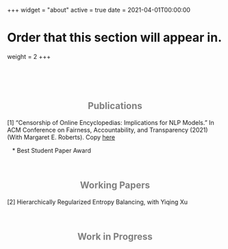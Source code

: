 +++
widget = "about"
active = true
date = 2021-04-01T00:00:00

# Order that this section will appear in.
weight = 2
+++

<br/><br/>
<br/>

<center><h2> <span style="color:grey"> Publications </span> </h2></center>

[1]  “Censorship of Online Encyclopedias: Implications for NLP Models.” In ACM Conference on Fairness, Accountability, and Transparency (2021) (With Margaret E. Roberts). Copy [here](https://doi.org/10.1145/3442188.3445916)

&nbsp;&nbsp; * Best Student Paper Award

<br/>
<center><h2> <span style="color:grey"> Working Papers </span> </h2></center>

[2] Hierarchically Regularized Entropy Balancing, with Yiqing Xu

<br/>
<center><h2> <span style="color:grey"> Work in Progress </span> </h2></center>

